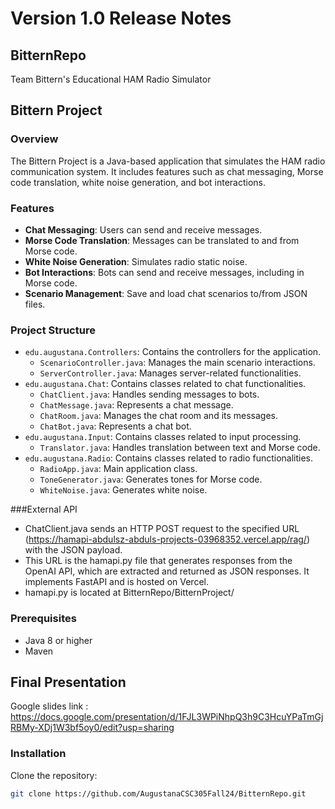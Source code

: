 # Version 1.0 Release Notes

## BitternRepo
Team Bittern's Educational HAM Radio Simulator
## Bittern Project

### Overview

The Bittern Project is a Java-based application that simulates the HAM radio communication system. 
It includes features such as chat messaging, Morse code translation, white noise generation, and bot interactions.

### Features

- **Chat Messaging**: Users can send and receive messages.
- **Morse Code Translation**: Messages can be translated to and from Morse code.
- **White Noise Generation**: Simulates radio static noise.
- **Bot Interactions**: Bots can send and receive messages, including in Morse code.
- **Scenario Management**: Save and load chat scenarios to/from JSON files.

### Project Structure

- `edu.augustana.Controllers`: Contains the controllers for the application.
  - `ScenarioController.java`: Manages the main scenario interactions.
  - `ServerController.java`: Manages server-related functionalities.
- `edu.augustana.Chat`: Contains classes related to chat functionalities.
  - `ChatClient.java`: Handles sending messages to bots.
  - `ChatMessage.java`: Represents a chat message.
  - `ChatRoom.java`: Manages the chat room and its messages.
  - `ChatBot.java`: Represents a chat bot.
- `edu.augustana.Input`: Contains classes related to input processing.
  - `Translator.java`: Handles translation between text and Morse code.
- `edu.augustana.Radio`: Contains classes related to radio functionalities.
  - `RadioApp.java`: Main application class.
  - `ToneGenerator.java`: Generates tones for Morse code.
  - `WhiteNoise.java`: Generates white noise.

###External API

- ChatClient.java sends an HTTP POST request to the specified URL (https://hamapi-abdulsz-abduls-projects-03968352.vercel.app/rag/) with the JSON payload. 
- This URL is the hamapi.py file that generates responses from the OpenAI API, which are extracted and returned as JSON responses. It implements FastAPI and is hosted on Vercel.
- hamapi.py is located at BitternRepo/BitternProject/

### Prerequisites

- Java 8 or higher
- Maven
## Final Presentation
 Google slides link : https://docs.google.com/presentation/d/1FJL3WPiNhpQ3h9C3HcuYPaTmGjRBMy-XDj1W3bf5oy0/edit?usp=sharing
### Installation
 Clone the repository:
   ```sh
   git clone https://github.com/AugustanaCSC305Fall24/BitternRepo.git


